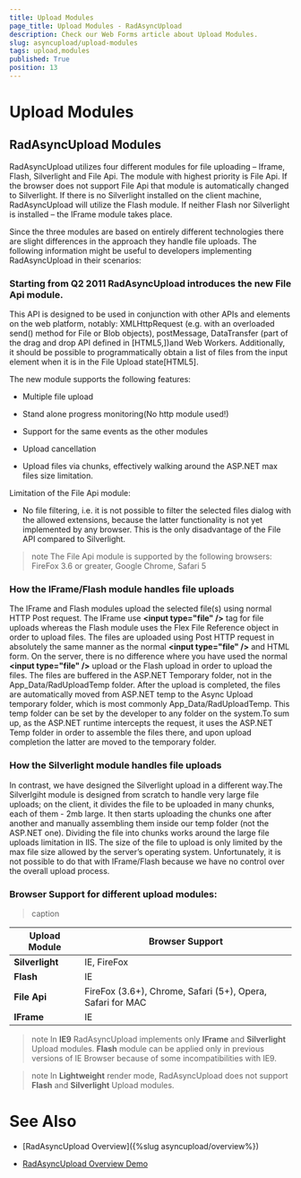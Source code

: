 ```yaml
---
title: Upload Modules
page_title: Upload Modules - RadAsyncUpload
description: Check our Web Forms article about Upload Modules.
slug: asyncupload/upload-modules
tags: upload,modules
published: True
position: 13
---
```


# Upload Modules

## RadAsyncUpload Modules

RadAsyncUpload utilizes four different modules for file uploading – Iframe, Flash, Silverlight and File Api. The module with highest priority is File Api. If the browser does not support File Api that module is automatically changed to Silverlight. If there is no Silverlight installed on the client machine, RadAsyncUpload will utilize the Flash module. If neither Flash nor Silverlight is installed – the IFrame module takes place.

Since the three modules are based on entirely different technologies there are slight differences in the approach they handle file uploads. The following information might be useful to developers implementing RadAsyncUpload in their scenarios:

### Starting from Q2 2011 RadAsyncUpload introduces the new File Api module.

This API is designed to be used in conjunction with other APIs and elements on the web platform, notably: XMLHttpRequest (e.g. with an overloaded send() method for File or Blob objects), postMessage, DataTransfer (part of the drag and drop API defined in [HTML5,])and Web Workers. Additionally, it should be possible to programmatically obtain a list of files from the input element when it is in the File Upload state[HTML5].

The new module supports the following features:

* Multiple file upload

* Stand alone progress monitoring(No http module used!)

* Support for the same events as the other modules

* Upload cancellation

* Upload files via chunks, effectively walking around the ASP.NET max files size limitation.

Limitation of the File Api module:

* No file filtering, i.e. it is not possible to filter the selected files dialog with the allowed extensions, because the latter functionality is not yet implemented by any browser. This is the only disadvantage of the File API compared to Silverlight.

>note The File Api module is supported by the following browsers: FireFox 3.6 or greater, Google Chrome, Safari 5
>


### How the IFrame/Flash module handles file uploads

The IFrame and Flash modules upload the selected file(s) using normal HTTP Post request. The IFrame use **\<input type="file" /\>** tag for file uploads whereas the Flash module uses the Flex File Reference object in order to upload files. The files are uploaded using Post HTTP request in absolutely the same manner as the normal **\<input type="file" /\>** and HTML form. On the server, there is no difference where you have used the normal **\<input type="file" /\>** upload or the Flash upload in order to upload the files. The files are buffered in the ASP.NET Temporary folder, not in the App_Data/RadUploadTemp folder. After the upload is completed, the files are automatically moved from ASP.NET temp to the Async Upload temporary folder, which is most commonly App_Data/RadUploadTemp. This temp folder can be set by the developer to any folder on the system.To sum up, as the ASP.NET runtime intercepts the request, it uses the ASP.NET Temp folder in order to assemble the files there, and upon upload completion the latter are moved to the temporary folder.

### How the Silverlight module handles file uploads

In contrast, we have designed the Silverlight upload in a different way.The Silverlgiht module is designed from scratch to handle very large file uploads; on the client, it divides the file to be uploaded in many chunks, each of them - 2mb large. It then starts uploading the chunks one after another and manually assembling them inside our temp folder (not the ASP.NET one). Dividing the file into chunks works around the large file uploads limitation in IIS. The size of the file to upload is only limited by the max file size allowed by the server’s operating system. Unfortunately, it is not possible to do that with IFrame/Flash because we have no control over the overall upload process.

### Browser Support for different upload modules:


>caption  

| Upload Module | Browser Support |
| ------ | ------ |
| **Silverlight** |IE, FireFox|
| **Flash** |IE|
| **File Api** |FireFox (3.6+), Chrome, Safari (5+), Opera, Safari for MAC|
| **IFrame** |IE|

>note In **IE9** RadAsyncUpload implements only **IFrame** and **Silverlight** Upload modules. **Flash** module can be applied only in previous versions of IE Browser because of some incompatibilities with IE9.
>

>note In **Lightweight** render mode, RadAsyncUpload does not support **Flash** and **Silverlight** Upload modules.
>


# See Also

 * [RadAsyncUpload Overview]({%slug asyncupload/overview%})

 * [RadAsyncUpload Overview Demo](https://demos.telerik.com/aspnet-ajax/asyncupload/examples/overview/defaultcs.aspx?product=asyncupload)
